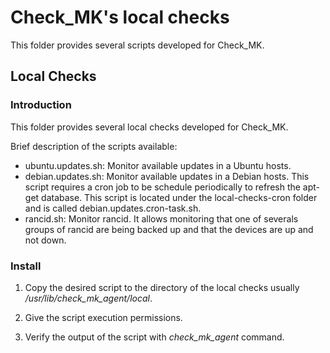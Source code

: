 # Check\_MK's local checks

This folder provides several scripts developed for Check\_MK.

## Local Checks

### Introduction

This folder provides several local checks developed for Check\_MK.

Brief description of the scripts available:

* ubuntu.updates.sh: Monitor available updates in a Ubuntu hosts.
* debian.updates.sh: Monitor available updates in a Debian hosts. This script
  requires a cron job to be schedule periodically to refresh the apt-get
  database. This script is located under the  local-checks-cron folder and is
  called debian.updates.cron-task.sh.
* rancid.sh: Monitor rancid. It allows monitoring that one of severals groups
  of rancid are being backed up and that the devices are up and not down.


### Install

1. Copy the desired script to the directory of the local checks usually
   */usr/lib/check\_mk\_agent/local*.

2. Give the script execution permissions.

3. Verify the output of the script with *check\_mk\_agent* command.
